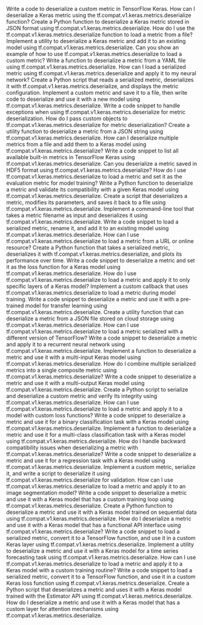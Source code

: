 Write a code to deserialize a custom metric in TensorFlow Keras.
How can I deserialize a Keras metric using the tf.compat.v1.keras.metrics.deserialize function?
Create a Python function to deserialize a Keras metric stored in JSON format using tf.compat.v1.keras.metrics.deserialize.
How do I use the tf.compat.v1.keras.metrics.deserialize function to load a metric from a file?
Implement a utility to deserialize a Keras metric and add it to an existing model using tf.compat.v1.keras.metrics.deserialize.
Can you show an example of how to use tf.compat.v1.keras.metrics.deserialize to load a custom metric?
Write a function to deserialize a metric from a YAML file using tf.compat.v1.keras.metrics.deserialize.
How can I load a serialized metric using tf.compat.v1.keras.metrics.deserialize and apply it to my neural network?
Create a Python script that reads a serialized metric, deserializes it with tf.compat.v1.keras.metrics.deserialize, and displays the metric configuration.
Implement a custom metric and save it to a file, then write code to deserialize and use it with a new model using tf.compat.v1.keras.metrics.deserialize.
Write a code snippet to handle exceptions when using tf.compat.v1.keras.metrics.deserialize for metric deserialization.
How do I pass custom objects to tf.compat.v1.keras.metrics.deserialize for metric deserialization?
Create a utility function to deserialize a metric from a JSON string using tf.compat.v1.keras.metrics.deserialize.
How can I deserialize multiple metrics from a file and add them to a Keras model using tf.compat.v1.keras.metrics.deserialize?
Write a code snippet to list all available built-in metrics in TensorFlow Keras using tf.compat.v1.keras.metrics.deserialize.
Can you deserialize a metric saved in HDF5 format using tf.compat.v1.keras.metrics.deserialize?
How do I use tf.compat.v1.keras.metrics.deserialize to load a metric and set it as the evaluation metric for model training?
Write a Python function to deserialize a metric and validate its compatibility with a given Keras model using tf.compat.v1.keras.metrics.deserialize.
Create a script that deserializes a metric, modifies its parameters, and saves it back to a file using tf.compat.v1.keras.metrics.deserialize.
Implement a command-line tool that takes a metric filename as input and deserializes it using tf.compat.v1.keras.metrics.deserialize.
Write a code snippet to load a serialized metric, rename it, and add it to an existing model using tf.compat.v1.keras.metrics.deserialize.
How can I use tf.compat.v1.keras.metrics.deserialize to load a metric from a URL or online resource?
Create a Python function that takes a serialized metric, deserializes it with tf.compat.v1.keras.metrics.deserialize, and plots its performance over time.
Write a code snippet to deserialize a metric and set it as the loss function for a Keras model using tf.compat.v1.keras.metrics.deserialize.
How do I use tf.compat.v1.keras.metrics.deserialize to load a metric and apply it to only specific layers of a Keras model?
Implement a custom callback that uses tf.compat.v1.keras.metrics.deserialize to load a metric during model training.
Write a code snippet to deserialize a metric and use it with a pre-trained model for transfer learning using tf.compat.v1.keras.metrics.deserialize.
Create a utility function that can deserialize a metric from a JSON file stored on cloud storage using tf.compat.v1.keras.metrics.deserialize.
How can I use tf.compat.v1.keras.metrics.deserialize to load a metric serialized with a different version of TensorFlow?
Write a code snippet to deserialize a metric and apply it to a recurrent neural network using tf.compat.v1.keras.metrics.deserialize.
Implement a function to deserialize a metric and use it with a multi-input Keras model using tf.compat.v1.keras.metrics.deserialize.
How do I combine multiple serialized metrics into a single composite metric using tf.compat.v1.keras.metrics.deserialize?
Write a code snippet to deserialize a metric and use it with a multi-output Keras model using tf.compat.v1.keras.metrics.deserialize.
Create a Python script to serialize and deserialize a custom metric and verify its integrity using tf.compat.v1.keras.metrics.deserialize.
How can I use tf.compat.v1.keras.metrics.deserialize to load a metric and apply it to a model with custom loss functions?
Write a code snippet to deserialize a metric and use it for a binary classification task with a Keras model using tf.compat.v1.keras.metrics.deserialize.
Implement a function to deserialize a metric and use it for a multi-class classification task with a Keras model using tf.compat.v1.keras.metrics.deserialize.
How do I handle backward compatibility issues when deserializing a metric with tf.compat.v1.keras.metrics.deserialize?
Write a code snippet to deserialize a metric and use it for a regression task with a Keras model using tf.compat.v1.keras.metrics.deserialize.
Implement a custom metric, serialize it, and write a script to deserialize it using tf.compat.v1.keras.metrics.deserialize for validation.
How can I use tf.compat.v1.keras.metrics.deserialize to load a metric and apply it to an image segmentation model?
Write a code snippet to deserialize a metric and use it with a Keras model that has a custom training loop using tf.compat.v1.keras.metrics.deserialize.
Create a Python function to deserialize a metric and use it with a Keras model trained on sequential data using tf.compat.v1.keras.metrics.deserialize.
How do I deserialize a metric and use it with a Keras model that has a functional API interface using tf.compat.v1.keras.metrics.deserialize?
Write a code snippet to load a serialized metric, convert it to a TensorFlow function, and use it in a custom Keras layer using tf.compat.v1.keras.metrics.deserialize.
Implement a utility to deserialize a metric and use it with a Keras model for a time series forecasting task using tf.compat.v1.keras.metrics.deserialize.
How can I use tf.compat.v1.keras.metrics.deserialize to load a metric and apply it to a Keras model with a custom training routine?
Write a code snippet to load a serialized metric, convert it to a TensorFlow function, and use it in a custom Keras loss function using tf.compat.v1.keras.metrics.deserialize.
Create a Python script that deserializes a metric and uses it with a Keras model trained with the Estimator API using tf.compat.v1.keras.metrics.deserialize.
How do I deserialize a metric and use it with a Keras model that has a custom layer for attention mechanisms using tf.compat.v1.keras.metrics.deserialize.